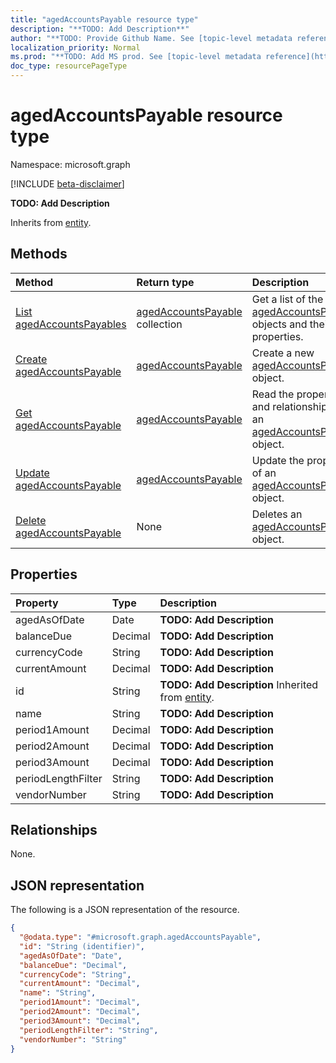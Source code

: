 ```yaml
---
title: "agedAccountsPayable resource type"
description: "**TODO: Add Description**"
author: "**TODO: Provide Github Name. See [topic-level metadata reference](https://msgo.azurewebsites.net/add/document/guidelines/metadata.html#topic-level-metadata)**"
localization_priority: Normal
ms.prod: "**TODO: Add MS prod. See [topic-level metadata reference](https://msgo.azurewebsites.net/add/document/guidelines/metadata.html#topic-level-metadata)**"
doc_type: resourcePageType
---
```


# agedAccountsPayable resource type

Namespace: microsoft.graph

[!INCLUDE [beta-disclaimer](../../includes/beta-disclaimer.md)]

**TODO: Add Description**


Inherits from [entity](../resources/entity.md).

## Methods
|Method|Return type|Description|
|:---|:---|:---|
|[List agedAccountsPayables](../api/agedaccountspayable-list.md)|[agedAccountsPayable](../resources/agedaccountspayable.md) collection|Get a list of the [agedAccountsPayable](../resources/agedaccountspayable.md) objects and their properties.|
|[Create agedAccountsPayable](../api/agedaccountspayable-create.md)|[agedAccountsPayable](../resources/agedaccountspayable.md)|Create a new [agedAccountsPayable](../resources/agedaccountspayable.md) object.|
|[Get agedAccountsPayable](../api/agedaccountspayable-get.md)|[agedAccountsPayable](../resources/agedaccountspayable.md)|Read the properties and relationships of an [agedAccountsPayable](../resources/agedaccountspayable.md) object.|
|[Update agedAccountsPayable](../api/agedaccountspayable-update.md)|[agedAccountsPayable](../resources/agedaccountspayable.md)|Update the properties of an [agedAccountsPayable](../resources/agedaccountspayable.md) object.|
|[Delete agedAccountsPayable](../api/agedaccountspayable-delete.md)|None|Deletes an [agedAccountsPayable](../resources/agedaccountspayable.md) object.|

## Properties
|Property|Type|Description|
|:---|:---|:---|
|agedAsOfDate|Date|**TODO: Add Description**|
|balanceDue|Decimal|**TODO: Add Description**|
|currencyCode|String|**TODO: Add Description**|
|currentAmount|Decimal|**TODO: Add Description**|
|id|String|**TODO: Add Description** Inherited from [entity](../resources/entity.md).|
|name|String|**TODO: Add Description**|
|period1Amount|Decimal|**TODO: Add Description**|
|period2Amount|Decimal|**TODO: Add Description**|
|period3Amount|Decimal|**TODO: Add Description**|
|periodLengthFilter|String|**TODO: Add Description**|
|vendorNumber|String|**TODO: Add Description**|

## Relationships
None.

## JSON representation
The following is a JSON representation of the resource.
<!-- {
  "blockType": "resource",
  "keyProperty": "id",
  "@odata.type": "microsoft.graph.agedAccountsPayable",
  "baseType": "microsoft.graph.entity",
  "openType": false
}
-->
``` json
{
  "@odata.type": "#microsoft.graph.agedAccountsPayable",
  "id": "String (identifier)",
  "agedAsOfDate": "Date",
  "balanceDue": "Decimal",
  "currencyCode": "String",
  "currentAmount": "Decimal",
  "name": "String",
  "period1Amount": "Decimal",
  "period2Amount": "Decimal",
  "period3Amount": "Decimal",
  "periodLengthFilter": "String",
  "vendorNumber": "String"
}
```

